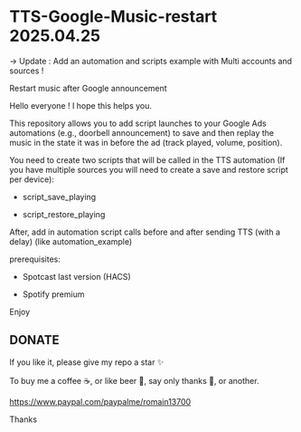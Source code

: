 # TTS-Google-Music-restart 2025.04.25

-> Update : Add an automation and scripts example with Multi accounts and sources ! 

Restart music after Google announcement

Hello everyone ! I hope this helps you.

This repository allows you to add script launches to your Google Ads automations (e.g., doorbell announcement) to save and then replay the music in the state it was in before the ad (track played, volume, position).

You need to create two scripts that will be called in the TTS automation (If you have multiple sources you will need to create a save and restore script per device):

 - script_save_playing

 - script_restore_playing

After, add in automation script calls before and after sending TTS (with a delay) (like automation_example)


prerequisites: 

 - Spotcast last version (HACS)
   
 - Spotify premium

Enjoy

## DONATE

If you like it, please give my repo a star ✨

To buy me a coffee ☕️, or like beer 🍺, say only thanks 🙏, or another.

https://www.paypal.com/paypalme/romain13700

Thanks

